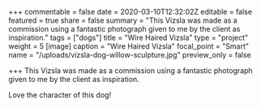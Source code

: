 +++
commentable = false
date = 2020-03-10T12:32:02Z
editable = false
featured = true
share = false
summary = "This Vizsla was made as a commission using a fantastic photograph given to me by the client as inspiration."
tags = ["dogs"]
title = "Wire Haired Vizsla"
type = "project"
weight = 5
[image]
caption = "Wire Haired Vizsla"
focal_point = "Smart"
name = "/uploads/vizsla-dog-willow-sculpture.jpg"
preview_only = false

+++
This Vizsla was made as a commission using a fantastic photograph given to me by the client as inspiration.

Love the character of this dog!
